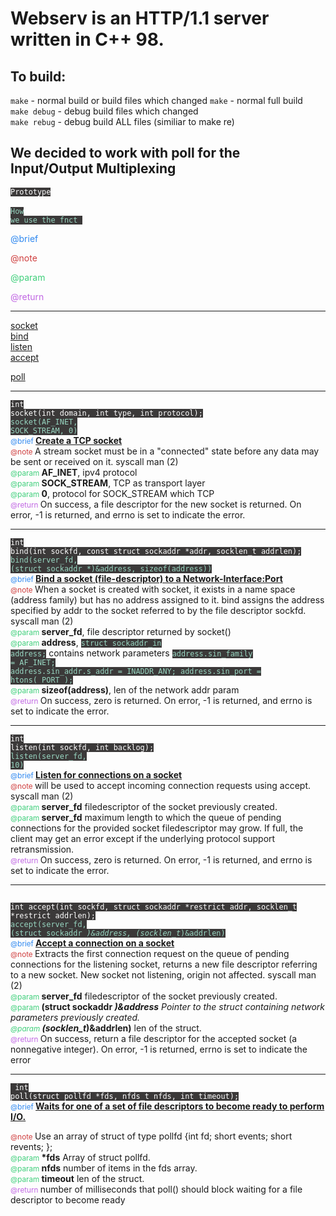 <h1>Webserv is an HTTP/1.1 server written in C++ 98.</h1>

## To build:
``make`` - normal build or build files which changed
``make`` - normal full build   
``make debug`` - debug build files which changed   
``make rebug`` - debug build ALL files (similiar to make re)   

<h2>We decided to work with poll for the Input/Output Multiplexing</h2>


<code style="background-color:#3b3939; color:#ffffff">Prototype </code></br>
<code style="background-color:#3b3939; color:#98d6c1">How we use the fnct </code></br>
<p style="color:#2e88f0;">@brief </p>
<p style="color:#cf3e3e;">@note </p>
<p style="color:#3ecf7a;">@param </p>
<p style="color:#c066e3;">@return </p>

---

<a target="_blank" href="#socket">socket</a></br>
<a target="_blank" href="#bind">bind</a></br>
<a target="_blank" href="#listen">listen</a></br>
<a target="_blank" href="#accept">accept</a></br>

<a target="_blank" href="#poll">poll</a></br>


---

<code id="socket" style="background-color:#3b3939; color:#ffffff">int socket(int domain, int type, int protocol);</code> </br>
<code style="background-color:#3b3939; color:#98d6c1">socket(AF_INET, SOCK_STREAM, 0)</code> </br>
<small style="color:#2e88f0;">@brief </small><strong><u>Create a TCP socket</u></strong></br>
<small style="color:#cf3e3e;">@note </small>A stream socket must be in a "connected" state before any data may be sent or received on it. syscall man (2)</br>
<small style="color:#3ecf7a;">@param </small><strong>AF_INET</strong>, ipv4 protocol</br>
<small style="color:#3ecf7a;">@param </small><strong>SOCK_STREAM</strong>, TCP as transport layer</br>
<small style="color:#3ecf7a;">@param </small><strong>0</strong>, protocol for SOCK_STREAM which TCP</br>
<small style="color:#c066e3;">@return </small>On success, a file descriptor for the new socket is returned. On error, -1 is returned, and errno is set to indicate the error.</br>

---

<code id="bind" style="background-color:#3b3939; color:#ffffff">int bind(int sockfd, const struct sockaddr *addr, socklen_t addrlen);</code> </br>
<code style="background-color:#3b3939; color:#98d6c1">bind(server_fd, (struct sockaddr *)&address, sizeof(address))</code> </br>
<small style="color:#2e88f0;">@brief </small><strong><u>Bind a socket (file-descriptor) to a Network-Interface:Port</u></strong></br>
<small style="color:#cf3e3e;">@note </small> When a socket is created with socket, it exists in a name space (address family) but has no address assigned to it. bind assigns the address specified by addr to the socket referred to by the file descriptor sockfd. syscall man (2)</br>
<small style="color:#3ecf7a;">@param </small><strong>server_fd</strong>, file descriptor returned by socket()</br>
<small style="color:#3ecf7a;">@param </small><strong>address</strong>, <code style="background-color:#3b3939; color:#98d6c1">struct sockaddr_in address;</code> contains network parameters <code style="background-color:#3b3939; color:#98d6c1">address.sin_family = AF_INET;</br>address.sin_addr.s_addr = INADDR_ANY; address.sin_port = htons( PORT );</code></br>
<small style="color:#3ecf7a;">@param </small><strong>sizeof(address)</strong>, len of the network addr param</br>
<small style="color:#c066e3;">@return </small>On success, zero is returned.  On error, -1 is returned, and errno is set to indicate the error.</br>

---

<code id="listen" style="background-color:#3b3939; color:#ffffff">int listen(int sockfd, int backlog);</code> </br>
<code style="background-color:#3b3939; color:#98d6c1">listen(server_fd, 10)</code> </br>
<small style="color:#2e88f0;">@brief </small><strong><u>Listen for connections on a socket</u></strong></br>
<small style="color:#cf3e3e;">@note </small>will be used to accept incoming connection requests using accept. syscall man (2)</br>
<small style="color:#3ecf7a;">@param </small><strong>server_fd</strong> filedescriptor of the socket previously created.</br>
<small style="color:#3ecf7a;">@param </small><strong>server_fd</strong> maximum length to which the queue of pending connections for the provided socket filedescriptor may grow. If full, the client may get an error except if the underlying protocol support retransmission.</br>
<small style="color:#c066e3;">@return </small>On success, zero is returned.  On error, -1 is returned, and errno is set to indicate the error.</br>

---

<code id="accept" style="background-color:#3b3939; color:#ffffff"> int accept(int sockfd, struct sockaddr *restrict addr, socklen_t *restrict addrlen);</code> </br>
<code style="background-color:#3b3939; color:#98d6c1">accept(server_fd, (struct sockaddr *)&address, (socklen_t*)&addrlen)</code> </br>
<small style="color:#2e88f0;">@brief </small><strong><u>Accept a connection on a socket</u></strong></br>
<small style="color:#cf3e3e;">@note </small>Extracts the first connection request on the queue of pending connections for the listening socket, returns a new file descriptor referring to a new socket. New socket not listening, origin not affected. syscall man (2)</br>
<small style="color:#3ecf7a;">@param </small><strong>server_fd</strong> filedescriptor of the socket previously created.</br>
<small style="color:#3ecf7a;">@param </small><strong>(struct sockaddr *)&address</strong> Pointer to the struct containing network parameters previously created.</br>
<small style="color:#3ecf7a;">@param </small><strong>(socklen_t*)&addrlen)</strong> len of the struct.</br>
<small style="color:#c066e3;">@return </small>On success, return a file descriptor for the accepted socket (a nonnegative integer). On error, -1 is returned, errno is set to indicate the error</br>

---

<code id="poll" style="background-color:#3b3939; color:#ffffff"> int poll(struct pollfd *fds, nfds_t nfds, int timeout);</code> </br>
<small style="color:#2e88f0;">@brief </small><strong><u>Waits for one of a set of file descriptors to become ready to perform I/O.</u></strong></br>

<small style="color:#cf3e3e;">@note </small>Use an array of struct of type pollfd {int fd; short events; short revents; };</br>
<small style="color:#3ecf7a;">@param </small><strong>*fds</strong> Array of struct pollfd.</br>
<small style="color:#3ecf7a;">@param </small><strong>nfds</strong> number of items in the fds array.</br>
<small style="color:#3ecf7a;">@param </small><strong>timeout</strong> len of the struct.</br>
<small style="color:#c066e3;">@return </small>number of milliseconds that poll() should block waiting for a file descriptor to become ready</br>
